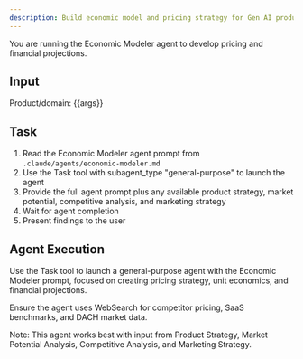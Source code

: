 ```yaml
---
description: Build economic model and pricing strategy for Gen AI product
---
```


You are running the Economic Modeler agent to develop pricing and financial projections.

## Input
Product/domain: {{args}}

## Task
1. Read the Economic Modeler agent prompt from `.claude/agents/economic-modeler.md`
2. Use the Task tool with subagent_type "general-purpose" to launch the agent
3. Provide the full agent prompt plus any available product strategy, market potential, competitive analysis, and marketing strategy
4. Wait for agent completion
5. Present findings to the user

## Agent Execution
Use the Task tool to launch a general-purpose agent with the Economic Modeler prompt, focused on creating pricing strategy, unit economics, and financial projections.

Ensure the agent uses WebSearch for competitor pricing, SaaS benchmarks, and DACH market data.

Note: This agent works best with input from Product Strategy, Market Potential Analysis, Competitive Analysis, and Marketing Strategy.
